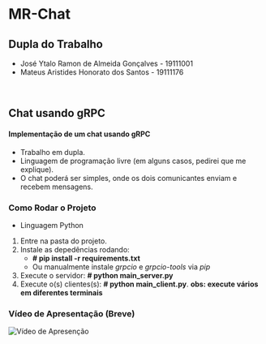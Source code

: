 # MR-Chat

## Dupla do Trabalho

- José Ytalo Ramon de Almeida Gonçalves - 19111001
- Mateus Aristides Honorato dos Santos - 19111176

<br>

## Chat usando gRPC

#### Implementação de um chat usando gRPC

* Trabalho em dupla.
* Linguagem de programação livre (em alguns casos, pedirei que me explique).
* O chat poderá ser simples, onde os dois comunicantes enviam e recebem mensagens.

### Como Rodar o Projeto

- Linguagem Python

1. Entre na pasta do projeto.
2. Instale as depedências rodando:
   - **# pip install -r requirements.txt**
   - Ou manualmente instale *grpcio* e *grpcio-tools* via *pip*
3. Execute o servidor: **# python main_server.py**
4. Execute o(s) clientes(s): **# python main_client.py**. **obs: execute vários em diferentes terminais**

### Vídeo de Apresentação (Breve)

![Vídeo de Apresenção](./imgs/Vídeo.gif)
